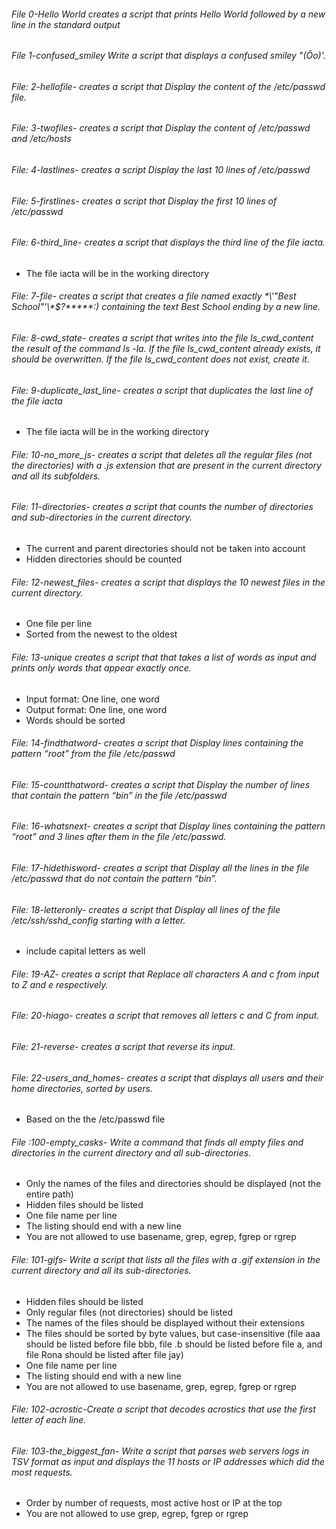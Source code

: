 ###### File 0-Hello World  creates a script that prints Hello World followed by a new line in the standard output
###### File 1-confused_smiley Write a script that displays a confused smiley "(Ôo)'.
###### File: 2-hellofile-  creates a script that Display the content of the /etc/passwd file.
###### File: 3-twofiles- creates a script that Display the content of /etc/passwd and /etc/hosts
###### File: 4-lastlines-  creates a script Display the last 10 lines of /etc/passwd
###### File: 5-firstlines-  creates a script that Display the first 10 lines of /etc/passwd
###### File: 6-third_line- creates a script that  displays the third line of the file iacta.
* The file iacta will be in the working directory
###### File: 7-file-  creates a script that  creates a file named exactly \*\\'"Best School"\'\\*$\?\*\*\*\*\*:) containing the text Best School ending by a new line.
###### File: 8-cwd_state-  creates a script that writes into the file ls_cwd_content the result of the command ls -la. If the file ls_cwd_content already exists, it should be overwritten. If the file ls_cwd_content does not exist, create it.
###### File: 9-duplicate_last_line-  creates a script that  duplicates the last line of the file iacta
* The file iacta will be in the working directory
###### File: 10-no_more_js-  creates a script that deletes all the regular files (not the directories) with a .js extension that are present in the current directory and all its subfolders.
###### File: 11-directories-  creates a script that counts the number of directories and sub-directories in the current directory.
* The current and parent directories should not be taken into account
* Hidden directories should be counted
###### File: 12-newest_files-  creates a script that displays the 10 newest files in the current directory.
* One file per line
* Sorted from the newest to the oldest
###### File: 13-unique  creates a script that that takes a list of words as input and prints only words that appear exactly once.
* Input format: One line, one word
* Output format: One line, one word
* Words should be sorted
###### File: 14-findthatword-  creates a script that Display lines containing the pattern “root” from the file /etc/passwd
###### File: 15-countthatword-  creates a script that Display the number of lines that contain the pattern “bin” in the file /etc/passwd
###### File: 16-whatsnext-  creates a script that Display lines containing the pattern “root” and 3 lines after them in the file /etc/passwd.
###### File: 17-hidethisword-  creates a script that Display all the lines in the file /etc/passwd that do not contain the pattern “bin”.
###### File: 18-letteronly-  creates a script that Display all lines of the file /etc/ssh/sshd_config starting with a letter.
* include capital letters as well
###### File: 19-AZ-  creates a script that Replace all characters A and c from input to Z and e respectively.
###### File: 20-hiago- creates a script that removes all letters c and C from input.
###### File: 21-reverse-  creates a script that reverse its input.
###### File: 22-users_and_homes-  creates a script that displays all users and their home directories, sorted by users.
* Based on the the /etc/passwd file
###### File :100-empty_casks- Write a command that finds all empty files and directories in the current directory and all sub-directories.
* Only the names of the files and directories should be displayed (not the entire path)
* Hidden files should be listed
* One file name per line
* The listing should end with a new line
* You are not allowed to use basename, grep, egrep, fgrep or rgrep
###### File: 101-gifs- Write a script that lists all the files with a .gif extension in the current directory and all its sub-directories.
* Hidden files should be listed
* Only regular files (not directories) should be listed
* The names of the files should be displayed without their extensions
* The files should be sorted by byte values, but case-insensitive (file aaa should be listed before file bbb, file .b should be listed before file a, and file Rona should be listed after file jay)
* One file name per line
* The listing should end with a new line
* You are not allowed to use basename, grep, egrep, fgrep or rgrep
###### File: 102-acrostic-Create a script that decodes acrostics that use the first letter of each line.
###### File: 103-the_biggest_fan- Write a script that parses web servers logs in TSV format as input and displays the 11 hosts or IP addresses which did the most requests.
* Order by number of requests, most active host or IP at the top
* You are not allowed to use grep, egrep, fgrep or rgrep
